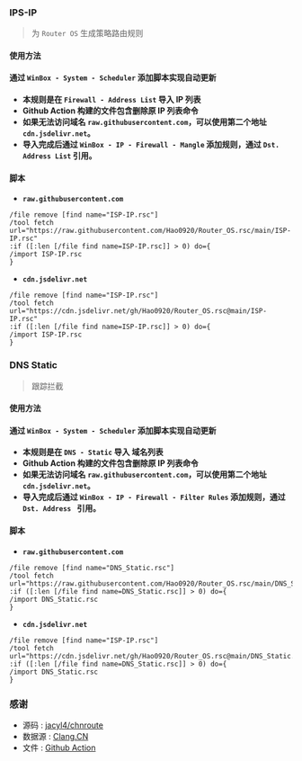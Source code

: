 ### IPS-IP
> 为 `Router OS` 生成策略路由规则
#### 使用方法
#### 通过 `WinBox - System - Scheduler` 添加脚本实现自动更新
- **本规则是在 `Firewall - Address List` 导入 IP 列表**
- **Github Action 构建的文件包含删除原 IP 列表命令**
- **如果无法访问域名 `raw.githubusercontent.com`，可以使用第二个地址 `cdn.jsdelivr.net`。**
- **导入完成后通过 `WinBox - IP - Firewall - Mangle` 添加规则，通过 `Dst. Address List` 引用。**
#### 脚本
- **`raw.githubusercontent.com`**
```
/file remove [find name="ISP-IP.rsc"]
/tool fetch url="https://raw.githubusercontent.com/Hao0920/Router_OS.rsc/main/ISP-IP.rsc"
:if ([:len [/file find name=ISP-IP.rsc]] > 0) do={
/import ISP-IP.rsc
}
```
- **`cdn.jsdelivr.net`**
```
/file remove [find name="ISP-IP.rsc"]
/tool fetch url="https://cdn.jsdelivr.net/gh/Hao0920/Router_OS.rsc@main/ISP-IP.rsc"
:if ([:len [/file find name=ISP-IP.rsc]] > 0) do={
/import ISP-IP.rsc
}
```
### DNS Static
> 跟踪拦截
#### 使用方法
#### 通过 `WinBox - System - Scheduler` 添加脚本实现自动更新
- **本规则是在 `DNS - Static` 导入 域名列表**
- **Github Action 构建的文件包含删除原 IP 列表命令**
- **如果无法访问域名 `raw.githubusercontent.com`，可以使用第二个地址 `cdn.jsdelivr.net`。**
- **导入完成后通过 `WinBox - IP - Firewall - Filter Rules` 添加规则，通过 `Dst. Address ` 引用。**
#### 脚本
- **`raw.githubusercontent.com`**
```
/file remove [find name="DNS_Static.rsc"]
/tool fetch url="https://raw.githubusercontent.com/Hao0920/Router_OS.rsc/main/DNS_Static.rsc"
:if ([:len [/file find name=DNS_Static.rsc]] > 0) do={
/import DNS_Static.rsc
}
```
- **`cdn.jsdelivr.net`**
```
/file remove [find name="ISP-IP.rsc"]
/tool fetch url="https://cdn.jsdelivr.net/gh/Hao0920/Router_OS.rsc@main/DNS_Static.rsc"
:if ([:len [/file find name=DNS_Static.rsc]] > 0) do={
/import DNS_Static.rsc
}
```

### 感谢
- 源码 : [jacyl4/chnroute](https://github.com/jacyl4/chnroute)
- 数据源 : [Clang.CN](https://ispip.clang.cn)
- 文件 : [Github Action](https://github.com/features/actions)
